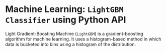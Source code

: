 # Machine Learning: `LightGBM Classifier` using Python API

Light Gradient-Boosting Machine (`LightGBM`) is a gradient-boosting algorithm for machine learning. It uses a histogram-based method in which data is bucketed into bins using a histogram of the distribution.
